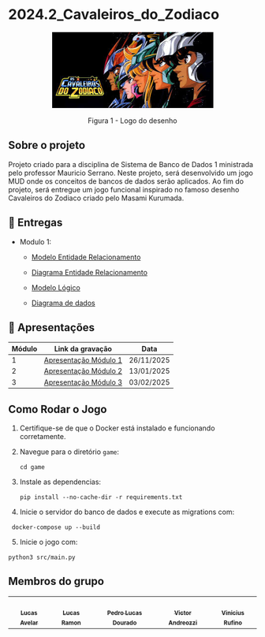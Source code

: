 # 2024.2_Cavaleiros_do_Zodiaco
<center>


![Logo Cavaleiros](./assets/images.jpeg)

Figura 1 - Logo do desenho

</center>

## Sobre o projeto

Projeto criado para a disciplina de Sistema de Banco de Dados 1 ministrada pelo professor Mauricio Serrano. Neste projeto, será desenvolvido um jogo MUD onde os conceitos de bancos de dados serão aplicados. Ao fim do projeto, será entregue um jogo funcional inspirado no famoso desenho Cavaleiros do Zodiaco criado pelo Masami Kurumada.

## 📁 Entregas

- Modulo 1:

  - [Modelo Entidade Relacionamento]()

  - [Diagrama Entidade Relacionamento]()

  - [Modelo Lógico]()

  - [Diagrama de dados]()

## 🎥 Apresentações
<center>

| Módulo | Link da gravação                                                        | Data       |
| ------ | ------------------------------------------------------------------------| ---------- |
| 1      | [Apresentação Módulo 1](https://www.youtube.com/watch?v=xasOyzUFag4)    | 26/11/2025 |
| 2      | [Apresentação Módulo 2](https://youtu.be/uQpDJccvRBM?si=op720gt-4Q9Ot8lb)                                               | 13/01/2025|
| 3      | [Apresentação Módulo 3](https://www.youtube.com/watch?v=0pXjiZjnQTs)                                               | 03/02/2025 |
  
</center>

## Como Rodar o Jogo

1. Certifique-se de que o Docker está instalado e funcionando corretamente.

2. Navegue para o diretório `game`:

   ```
   cd game

   ```
3. Instale as dependencias:
   
   ```
   pip install --no-cache-dir -r requirements.txt
   ```
5. Inicie o servidor do banco de dados e execute as migrations com:

  ```
   docker-compose up --build
  ```
5. Inicie o jogo com:

  ```
  python3 src/main.py
  ```
## Membros do grupo

<center>
<table>
  <tr>
    <td align="center"><a href="https://github.com/LucasAvelar2711"><img style="border-radius: 50%;" src="https://github.com/LucasAvelar2711.png" width="100px;" alt=""/><br /><sub><b>Lucas Avelar</b></sub></a><br />
    <td align="center"><a href="https://github.com/lramon2001"><img style="border-radius: 50%;" src="https://github.com/lramon2001.png" width="100px;" alt=""/><br /><sub><b>Lucas Ramon</b></sub></a><br />
    <td align="center"><a href="https://github.com/lucasdray"><img style="border-radius: 50%;" src="https://github.com/lucasdray.png" width="100px;" alt=""/><br /><sub><b>Pedro Lucas Dourado</b></sub></a><br />
    <td align="center"><a href="https://github.com/andreozzi"><img style="border-radius: 50%;" src="https://github.com/andreozzi.png" width="100px;" alt=""/><br /><sub><b>Victor Andreozzi</b></sub></a><br />
    <td align="center"><a href="https://github.com/RufinoVfR"><img style="border-radius: 50%;" src="https://github.com/RufinoVfR.png" width="100px;" alt=""/><br /><sub><b>Vinicius Rufino</b></sub></a><br />

  </tr>
</table>
</center>


